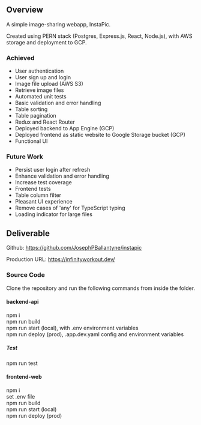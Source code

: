 ## Overview

A simple image-sharing webapp, InstaPic.

Created using PERN stack (Postgres, Express.js, React, Node.js), with AWS storage and deployment to GCP.

### Achieved

- User authentication
- User sign up and login
- Image file upload (AWS S3)
- Retrieve image files
- Automated unit tests
- Basic validation and error handling
- Table sorting
- Table pagination
- Redux and React Router
- Deployed backend to App Engine (GCP)
- Deployed frontend as static website to Google Storage bucket (GCP)
- Functional UI

### Future Work

- Persist user login after refresh
- Enhance validation and error handling
- Increase test coverage
- Frontend tests
- Table column filter
- Pleasant UI experience
- Remove cases of 'any' for TypeScript typing
- Loading indicator for large files

## Deliverable

Github: https://github.com/JosephPBallantyne/instapic

Production URL: https://infinityworkout.dev/

### Source Code

Clone the repository and run the following commands from inside the folder.

#### backend-api

npm i  
npm run build  
npm run start (local), with .env environment variables  
npm run deploy (prod), .app.dev.yaml config and environment variables

##### Test

npm run test

#### frontend-web

npm i  
set .env file  
npm run build  
npm run start (local)  
npm run deploy (prod)
